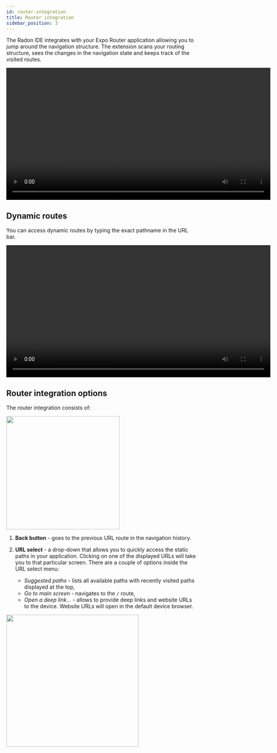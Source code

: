 ```yaml
---
id: router-integration
title: Router integration
sidebar_position: 3
---
```


The Radon IDE integrates with your Expo Router application allowing you to jump around the navigation structure.
The extension scans your routing structure, sees the changes in the navigation state and keeps track of the visited routes.

<video autoPlay loop width="700" controls className="shadow-image">
  <source src="/video/ide_router_integration.mp4" type="video/mp4"/>
</video>

## Dynamic routes

You can access dynamic routes by typing the exact pathname in the URL bar.

<video autoPlay loop width="700" controls className="shadow-image">
  <source src="/video/ide_router_integration_dynamic_routes.mp4" type="video/mp4"/>
</video>

## Router integration options

The router integration consists of:

<img width="300" src="/img/docs/ide_router_integration.png" className="shadow-image"/>

1. **Back button** - goes to the previous URL route in the navigation history.
2. **URL select** - a drop-down that allows you to quickly access the static paths in your application. Clicking on one of the displayed URLs will take you to that particular screen.
   There are a couple of options inside the URL select menu:

   - _Suggested paths_ - lists all available paths with recently visited paths displayed at the top,
   - _Go to main screen_ - navigates to the `/` route,
   - _Open a deep link..._ - allows to provide deep links and website URLs to the device. Website URLs will open in the default device browser.

  <img width="350" src="/img/docs/ide_url_select.png" className="shadow-image rounded-xl" />
